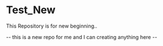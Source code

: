 # Test_New
This Repository is for new beginning..

-- this is a new repo for me and I can creating anything here --
